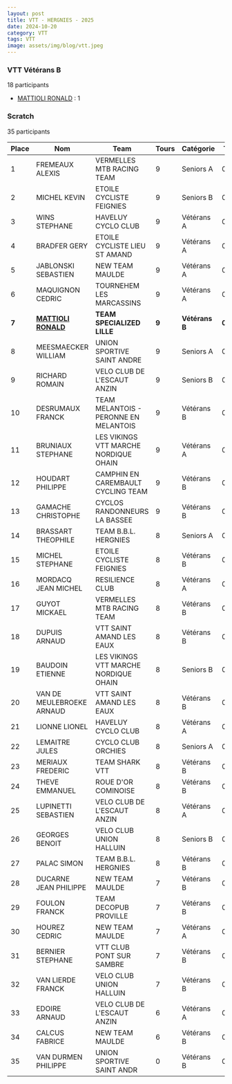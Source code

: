 ```yaml
---
layout: post
title: VTT - HERGNIES - 2025
date: 2024-10-20
category: VTT
tags: VTT
image: assets/img/blog/vtt.jpeg
---
```


### VTT Vétérans B
18 participants
- [MATTIOLI RONALD](https://teamspecializedlille.github.io/coureurs/mattiolironald) : 1

### Scratch
35 participants

| Place | Nom | Team | Tours | Catégorie | Temps |
|---|---|---|---|---|---|
| 1 | FREMEAUX ALEXIS | VERMELLES MTB RACING TEAM | 9 | Seniors A | 0:49:35 | 
| 2 | MICHEL KEVIN | ETOILE CYCLISTE FEIGNIES | 9 | Seniors B | 0:49:39 | 
| 3 | WINS STEPHANE | HAVELUY CYCLO CLUB | 9 | Vétérans A | 0:50:6 | 
| 4 | BRADFER GERY | ETOILE CYCLISTE LIEU ST AMAND | 9 | Vétérans A | 0:51:24 | 
| 5 | JABLONSKI SEBASTIEN | NEW TEAM MAULDE | 9 | Vétérans A | 0:51:37 | 
| 6 | MAQUIGNON CEDRIC | TOURNEHEM LES MARCASSINS | 9 | Vétérans A | 0:52:17 | 
| **7** | **[MATTIOLI RONALD](https://teamspecializedlille.github.io/coureurs/mattiolironald)** | **TEAM SPECIALIZED LILLE** | **9** | **Vétérans B** | **0:52:43** | 
| 8 | MEESMAECKER WILLIAM | UNION SPORTIVE SAINT ANDRE | 9 | Seniors A | 0:52:49 | 
| 9 | RICHARD ROMAIN | VELO CLUB DE L'ESCAUT ANZIN | 9 | Seniors B | 0:52:51 | 
| 10 | DESRUMAUX FRANCK | TEAM MELANTOIS - PERONNE EN MELANTOIS | 9 | Vétérans B | 0:55:0 | 
| 11 | BRUNIAUX STEPHANE | LES VIKINGS VTT MARCHE NORDIQUE OHAIN | 9 | Vétérans A | 0:55:42 | 
| 12 | HOUDART PHILIPPE | CAMPHIN EN CAREMBAULT CYCLING TEAM | 9 | Vétérans B | 0:55:54 | 
| 13 | GAMACHE CHRISTOPHE | CYCLOS RANDONNEURS LA BASSEE | 9 | Vétérans B | 0:56:26 | 
| 14 | BRASSART THEOPHILE | TEAM B.B.L. HERGNIES | 8 | Seniors A | 0:49:43 | 
| 15 | MICHEL STEPHANE | ETOILE CYCLISTE FEIGNIES | 8 | Vétérans B | 0:49:46 | 
| 16 | MORDACQ JEAN MICHEL | RESILIENCE CLUB | 8 | Vétérans A | 0:50:24 | 
| 17 | GUYOT MICKAEL | VERMELLES MTB RACING TEAM | 8 | Vétérans B | 0:50:59 | 
| 18 | DUPUIS ARNAUD | VTT SAINT AMAND LES EAUX | 8 | Vétérans B | 0:51:22 | 
| 19 | BAUDOIN ETIENNE | LES VIKINGS VTT MARCHE NORDIQUE OHAIN | 8 | Seniors B | 0:52:0 | 
| 20 | VAN DE MEULEBROEKE ARNAUD | VTT SAINT AMAND LES EAUX | 8 | Vétérans B | 0:52:55 | 
| 21 | LIONNE LIONEL | HAVELUY CYCLO CLUB | 8 | Vétérans A | 0:53:11 | 
| 22 | LEMAITRE JULES | CYCLO CLUB ORCHIES | 8 | Seniors A | 0:54:6 | 
| 23 | MERIAUX FREDERIC | TEAM SHARK VTT | 8 | Vétérans B | 0:54:18 | 
| 24 | THEVE EMMANUEL | ROUE D'OR COMINOISE | 8 | Vétérans B | 0:54:21 | 
| 25 | LUPINETTI SEBASTIEN | VELO CLUB DE L'ESCAUT ANZIN | 8 | Vétérans A | 0:55:8 | 
| 26 | GEORGES BENOIT | VELO CLUB UNION HALLUIN | 8 | Seniors B | 0:56:1 | 
| 27 | PALAC SIMON | TEAM B.B.L. HERGNIES | 8 | Vétérans B | 0:57:9 | 
| 28 | DUCARNE JEAN PHILIPPE | NEW TEAM MAULDE | 7 | Vétérans B | 0:50:3 | 
| 29 | FOULON FRANCK | TEAM DECOPUB PROVILLE | 7 | Vétérans B | 0:50:30 | 
| 30 | HOUREZ CEDRIC | NEW TEAM MAULDE | 7 | Vétérans A | 0:51:50 | 
| 31 | BERNIER STEPHANE | VTT  CLUB PONT SUR SAMBRE | 7 | Vétérans B | 0:53:17 | 
| 32 | VAN LIERDE FRANCK | VELO CLUB UNION HALLUIN | 7 | Vétérans B | 0:56:48 | 
| 33 | EDOIRE ARNAUD | VELO CLUB DE L'ESCAUT ANZIN | 6 | Vétérans A | 0:49:35 | 
| 34 | CALCUS FABRICE | NEW TEAM MAULDE | 6 | Vétérans B | 0:53:37 | 
| 35 | VAN DURMEN PHILIPPE | UNION SPORTIVE SAINT ANDR | 0 | Vétérans B | 0:38:53 | 
